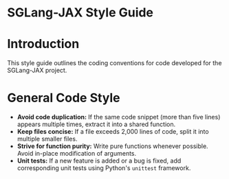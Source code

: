 # SGLang-JAX Style Guide

# Introduction
This style guide outlines the coding conventions for code developed for the SGLang-JAX project.

# General Code Style
* **Avoid code duplication:** If the same code snippet (more than five lines) appears multiple times, extract it into a shared function.
* **Keep files concise:** If a file exceeds 2,000 lines of code, split it into multiple smaller files.
* **Strive for function purity:** Write pure functions whenever possible. Avoid in-place modification of arguments.
* **Unit tests:** If a new feature is added or a bug is fixed, add corresponding unit tests using Python's `unittest` framework.
